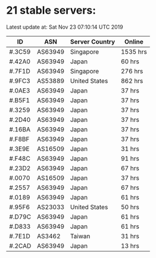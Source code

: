 # 21 stable servers:

Latest update at: Sat Nov 23 07:10:14 UTC 2019

| ID | ASN | Server Country | Online |
| -- | --- | -------------- | ------ |
| #.3C59 | AS63949 | Singapore | 1535 hrs |
| #.42A0 | AS63949 | Japan | 60 hrs |
| #.7F1D | AS63949 | Singapore | 276 hrs |
| #.9FC3 | AS53889 | United States | 862 hrs |
| #.0AE3 | AS63949 | Japan | 37 hrs |
| #.B5F1 | AS63949 | Japan | 37 hrs |
| #.3259 | AS63949 | Japan | 37 hrs |
| #.2D40 | AS63949 | Japan | 37 hrs |
| #.16BA | AS63949 | Japan | 37 hrs |
| #.F8BF | AS63949 | Japan | 37 hrs |
| #.3E9E | AS16509 | Japan | 31 hrs |
| #.F48C | AS63949 | Japan | 91 hrs |
| #.23D2 | AS63949 | Japan | 67 hrs |
| #.0070 | AS16509 | Japan | 37 hrs |
| #.2557 | AS63949 | Japan | 67 hrs |
| #.0189 | AS63949 | Japan | 61 hrs |
| #.95F6 | AS23033 | United States | 50 hrs |
| #.D79C | AS63949 | Japan | 61 hrs |
| #.D833 | AS63949 | Japan | 61 hrs |
| #.7E1D | AS3462 | Taiwan | 31 hrs |
| #.2CAD | AS63949 | Japan | 13 hrs |

